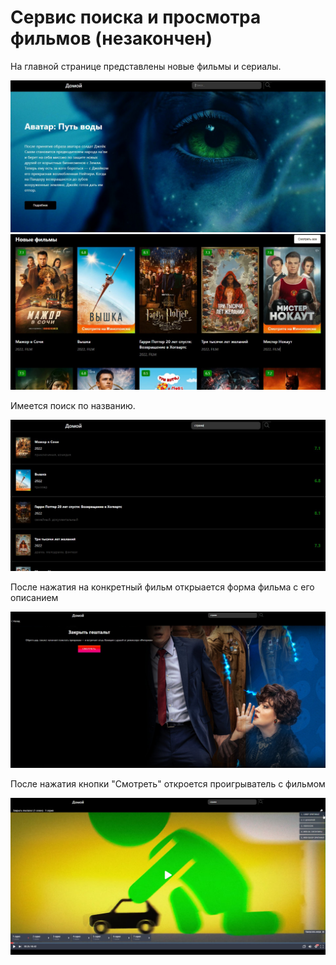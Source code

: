 <h1>Сервис поиска и просмотра фильмов (незакончен)</h1>
<p>На главной странице представлены новые фильмы и сериалы.</p>
<img src="https://github.com/PolushkinDenis/Cinema/blob/master/readme/main_1.jpg"/>
<img src="https://github.com/PolushkinDenis/Cinema/blob/master/readme/main_2.jpg"/>
<p>Имеется поиск по названию.</p>
<img src="https://github.com/PolushkinDenis/Cinema/blob/master/readme/search.jpg"/>
<p>После нажатия на конкретный фильм открыается форма фильма с его описанием</p>
<img src="https://github.com/PolushkinDenis/Cinema/blob/master/readme/film.jpg"/>
<p>После нажатия кнопки "Смотреть" откроется проигрыватель с фильмом</p>
<img src="https://github.com/PolushkinDenis/Cinema/blob/master/readme/watch.jpg"/>
